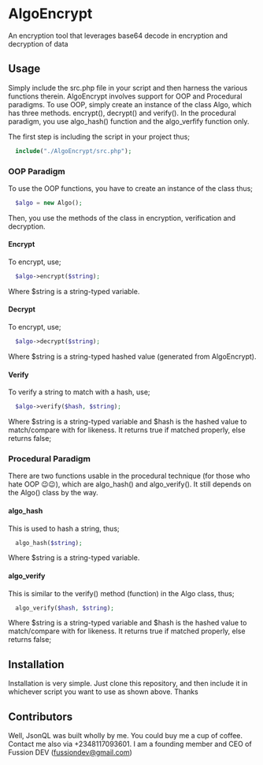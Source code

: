 # AlgoEncrypt
An encryption tool that leverages base64 decode in encryption and decryption of data

## Usage
Simply include the src.php file in your script and then harness the various functions therein. AlgoEncrypt involves support for OOP and Procedural paradigms. To use OOP, simply create an instance of the class Algo, which has three methods. encrypt(), decrypt() and verify(). In the procedural paradigm, you use algo_hash() function and the algo_verfify function only.

The first step is including the script in your project thus;
```php
  include("./AlgoEncrypt/src.php");
```

### OOP Paradigm
  To use the OOP functions, you have to create an instance of the class thus;
```php
  $algo = new Algo();
```
Then, you use the methods of the class in encryption, verification and decryption.

#### Encrypt
  To encrypt, use;
```php
  $algo->encrypt($string);
```
Where $string is a string-typed variable.

#### Decrypt
  To encrypt, use;
```php
  $algo->decrypt($string);
```
Where $string is a string-typed hashed value (generated from AlgoEncrypt).

#### Verify
  To verify a string to match with a hash, use;
```php
  $algo->verify($hash, $string);
```
Where $string is a string-typed variable and $hash is the hashed value to match/compare with for likeness. It returns true if matched properly, else returns false;


### Procedural Paradigm
There are two functions usable in the procedural technique (for those who hate OOP 😉😉), which are algo_hash() and algo_verify(). It still depends on the Algo() class by the way.

#### algo_hash
  This is used to hash a string, thus;
```php
  algo_hash($string);
```
Where $string is a string-typed variable.

#### algo_verify
  This is similar to the verify() method (function) in the Algo class, thus;
```php
  algo_verify($hash, $string);
```
Where $string is a string-typed variable and $hash is the hashed value to match/compare with for likeness. It returns true if matched properly, else returns false;

## Installation
Installation is very simple. Just clone this repository, and then include it in whichever script you want to use as shown above. Thanks

## Contributors
Well, JsonQL was built wholly by me. You could buy me a cup of coffee. Contact me also via +2348117093601. I am a founding member and CEO of Fussion DEV (fussiondev@gmail.com)
